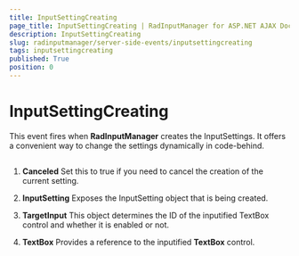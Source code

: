 ```yaml
---
title: InputSettingCreating
page_title: InputSettingCreating | RadInputManager for ASP.NET AJAX Documentation
description: InputSettingCreating
slug: radinputmanager/server-side-events/inputsettingcreating
tags: inputsettingcreating
published: True
position: 0
---
```


# InputSettingCreating



This event fires when **RadInputManager** creates the InputSettings. It offers a convenient way to change the settings dynamically in code-behind.

## 

1. **Canceled** Set this to true if you need to cancel the creation of the current setting.

1. **InputSetting** Exposes the InputSetting object that is being created.

1. **TargetInput** This object determines the ID of the inputified TextBox control and whether it is enabled or not.

1. **TextBox** Provides a reference to the inputified **TextBox** control.
